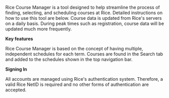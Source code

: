 Rice Course Manager is a tool designed to help streamline the process of finding, selecting, and scheduling courses at Rice. Detailed instructions on how to use this tool are below.
Course data is updated from Rice's servers on a daily basis. During peak times such as registration, course data will be updated much more frequently.

__Key features__

Rice Course Manager is based on the concept of having multiple, independent schedules for each term. Courses are found in the Search tab and added to the schedules shown
in the top navigation bar.

__Signing In__

All accounts are managed using Rice's authentication system. Therefore, a valid Rice NetID is required and no other forms of authentication are accepted.

